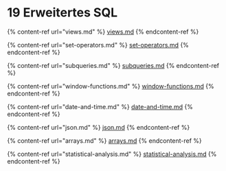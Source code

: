 # 19 Erweitertes SQL

{% content-ref url="views.md" %}
[views.md](views.md)
{% endcontent-ref %}

{% content-ref url="set-operators.md" %}
[set-operators.md](set-operators.md)
{% endcontent-ref %}

{% content-ref url="subqueries.md" %}
[subqueries.md](subqueries.md)
{% endcontent-ref %}

{% content-ref url="window-functions.md" %}
[window-functions.md](window-functions.md)
{% endcontent-ref %}

{% content-ref url="date-and-time.md" %}
[date-and-time.md](date-and-time.md)
{% endcontent-ref %}

{% content-ref url="json.md" %}
[json.md](json.md)
{% endcontent-ref %}

{% content-ref url="arrays.md" %}
[arrays.md](arrays.md)
{% endcontent-ref %}

{% content-ref url="statistical-analysis.md" %}
[statistical-analysis.md](statistical-analysis.md)
{% endcontent-ref %}
